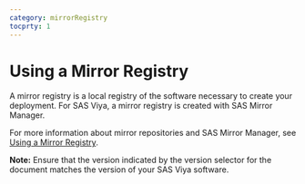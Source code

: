 ```yaml
---
category: mirrorRegistry
tocprty: 1
---
```


# Using a Mirror Registry

A mirror registry is a local registry of the software necessary to create your deployment.
For SAS Viya, a mirror registry is created with SAS Mirror Manager.

For more information about mirror repositories and SAS Mirror Manager, see [Using a Mirror Registry](https://go.documentation.sas.com/?cdcId=itopscdc&cdcVersion=default&docsetId=dplyml0phy0dkr&docsetTarget=n08u2yg8tdkb4jn18u8zsi6yfv3d.htm&locale=en#p16pozfc1zct66n1b8sitnf1vsfk).

**Note:** Ensure that the version indicated by the version selector for the
document matches the version of your SAS Viya software.
